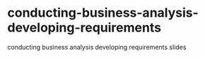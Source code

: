 # conducting-business-analysis-developing-requirements
conducting business analysis developing requirements slides
